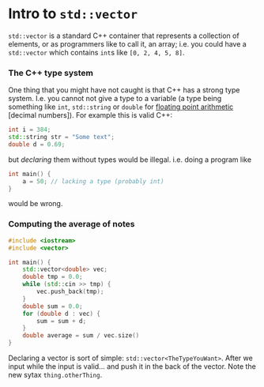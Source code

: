 # Intro to `std::vector`
`std::vector` is a standard C++ container that represents a collection of elements, or as programmers like to call it, an array; i.e. you could have a `std::vector` which contains `int`s like `[0, 2, 4, 5, 8]`.
### The C++ type system
One thing that you might have not caught is that C++ has a strong type system. I.e. you cannot not give a type to a variable (a type being something like `int`, `std::string` or `double` for [floating point arithmetic](https://en.wikipedia.org/wiki/Floating-point_arithmetic) [decimal numbers]). For example this is valid C++:
```cpp
int i = 384;
std::string str = "Some text";
double d = 0.69;
```
but _declaring_ them without types would be illegal. i.e. doing a program like
```cpp
int main() {
    a = 50; // lacking a type (probably int)
}
```
would be wrong.
### Computing the average of notes
```cpp
#include <iostream>
#include <vector>

int main() {
    std::vector<double> vec;
	double tmp = 0.0;
    while (std::cin >> tmp) {
        vec.push_back(tmp);
    }
    double sum = 0.0;
    for (double d : vec) {
        sum = sum + d;
    }
    double average = sum / vec.size()
}
```
Declaring a vector is sort of simple: `std::vector<TheTypeYouWant>`. After we input while the input is valid... and push it in the back of the vector. Note the new sytax `thing.otherThing`.

